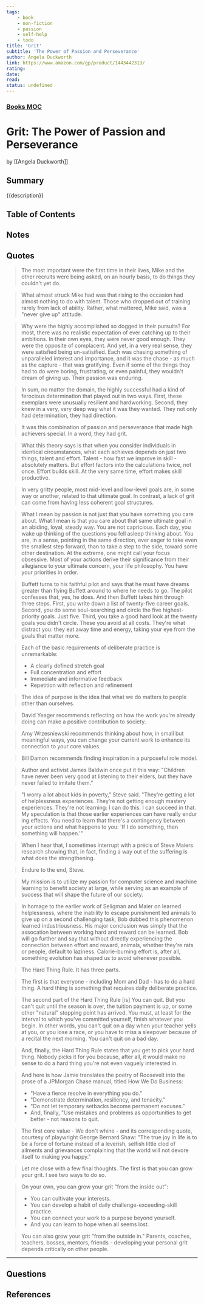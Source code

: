 ```yaml
---
tags:
    - book
    - non-fiction
    - passion
    - self-help
    - todo
title: 'Grit'
subtitle: 'The Power of Passion and Perseverance'
author: Angela Duckworth
link: https://www.amazon.com/gp/product/1443442313/
rating:
date:
read:
status: undefined
---
```


### [Books MOC](Books%20MOC.md)

# Grit: The Power of Passion and Perseverance

by [[Angela Duckworth]]

## Summary

<!-- No more than a couple paragraphs summarizing this BOOK -->

{{description}}

## Table of Contents

## <!--Link to table of contents (TOC) -->

## Notes

## <!-- The main content of my thoughts really -->

## Quotes

> The most important were the first time in their lives,
> Mike and the other recruits were being asked, on an hourly basis, to do things they couldn't yet do.

> What almost struck Mike had was that rising to the occasion had almost nothing to do with talent.
> Those who dropped out of training rarely from lack of ability.
> Rather, what mattered, Mike said, was a "never give up" attitude.

> Why were the highly accomplished so dogged in their pursuits?
> For most, there was no realistic expectation of ever catching up to their ambitions.
> In their own eyes, they were never good enough. They were the opposite of complacent.
> And yet, in a very real sense, they were satisfied being un-satisified.
> Each was chasing something of unparalleled interest and importance,
> and it was the chase - as much as the capture - that was gratifying.
> Even if some of the things they had to do were boring, frustrating, or even painful,
> they wouldn't dream of giving up.
> Their passion was enduring.

> In sum, no matter the domain, the highly successful had a kind of ferocious determination that played out in two ways.
> First, these exemplars were unusually resilient and hardworking.
> Second, they knew in a very, very deep way what it was they wanted.
> They not only had determination, they had direction.

> It was this combination of passion and perseverance that made high achievers special. In a word, they had grit.

> What this theory says is that when you consider individuals in identical circumstances,
> what each achieves depends on just two things, talent and effort.
> Talent - how fast we improve in skill - absolutely matters.
> But effort factors into the calculations twice, not once. Effort builds skill.
> At the very same time, effort makes skill productive.

> In very gritty people, most mid-level and low-level goals are,
> in some way or another, related to that ultimate goal.
> In contrast, a lack of grit can come from having less coherent goal structures.

> What I mean by passion is not just that you have something you care about.
> What I mean is that you care about that same ultimate goal in an abiding, loyal, steady way. You are not capricious.
> Each day, you wake up thinking of the questions you fell asleep thinking about.
> You are, in a sense, pointing in the same direction,
> ever eager to take even the smallest step forward, than to take a step to the side,
> toward some other destination.
> At the extreme, one might call your focus obsessive.
> Most of your actions derive their significance from their allegiance to your ultimate concern, your life philosophy.
> You have your priorities in order.

> Buffett turns to his faithful pilot and says that he must have dreams
> greater than flying Buffett around to where he needs to go. The pilot confesses that, yes, he does.
> And then Buffett takes him through three steps. First, you write down a list of twenty-five career goals.
> Second, you do some soul-searching and circle the five highest-priority goals. Just five.
> Third, you take a good hard look at the twenty goals you didn't circle. These you avoid at all costs.
> They're what distract you: they eat away time and energy, taking your eye from the goals that matter more.

> Each of the basic requirements of deliberate practice is unremarkable:
>
> -   A clearly defined stretch goal
> -   Full concentration and effort
> -   Immediate and informative feedback
> -   Repetition with reflection and refinement

> The idea of purpose is the idea that what we do matters to people other than ourselves.

> David Yeager recommends reflecting on how the work you're already doing can make a positive contribution to society.

> Amy Wrzesniewski recommends thinking about how, in small but meaningful ways,
> you can change your current work to enhance its connection to your core values.

> Bill Damon recommends finding inspiration in a purposeful role model.

> Author and activist James Baldwin once put it this way:
> "Children have never been very good at listening to their elders, but they have never failed to imitate them."

> "I worry a lot about kids in poverty," Steve said.
> "They're getting a lot of helplessness experiences. They're not getting enough mastery experiences.
> They're not learning: I can do this. I can succeed in that.
> My speculation is that those earlier experiences can have really endur ing effects.
> You need to learn that there's a contingency between your actions and what happens to you:
> 'If I do something, then something will happen.'"

> When I hear that, I sometimes interrupt with a précis of Steve Maiers research showing that,
> in fact, finding a way out of the suffering is what does the strengthening.

> Endure to the end, Steve.

> My mission is to utilize my passion for computer science and machine learning to benefit society at large,
> while serving as an example of success that will shape the future of our society.

> In homage to the earlier work of Seligman and Maier on learned helplessness,
> where the inability to escape punishment led animals to give up on a second challenging task,
> Bob dubbed this phenomenon learned industriousness.
> His major conclusion was simply that the assocation between working hard and reward can be learned.
> Bob will go further and say that without directly experiencing the connection between effort and reward,
> animals, whether they're rats or people, default to laziness.
> Calorie-burning effort is, after all, something evolution has shaped us to avoid whenever possible.

> The Hard Thing Rule. It has three parts.

> The first is that everyone - including Mom and Dad - has to do a hard thing.
> A hard thing is something that requires daily deliberate practice.

> The second part of the Hard Thing Rule \[is\] You can quit.
> But you can't quit until the season is over, the tuition payment is up,
> or some other "natural" stopping point has arrived.
> You must, at least for the interval to which you've committed yourself, finish whatever you begin.
> In other words, you can't quit on a day when your teacher yells at you, or you lose a race,
> or you have to miss a sleepover because of a recital the next morning.
> You can't quit on a bad day.

> And, finally, the Hard Thing Rule states that you get to pick your hard thing.
> Nobody picks it for you because, after all,
> it would make no sense to do a hard thing you're not even vaguely interested in.

> And here is how Jamie translates the poetry of Roosevelt into the prose of a JPMorgan Chase manual,
> titled How We Do Business:
>
> -   "Have a fierce resolve in everything you do."
> -   "Demonstrate determination, resiliency, and tenacity."
> -   "Do not let temporary setbacks become permanent excuses."
> -   And, finally, "Use mistakes and problems as opportunities to get better - not reasons to quit.

> The first core value - We don't whine - and its corresponding quote,
> courtesy of playwright George Bernard Shaw:
> "The true joy in life is to be a force of fortune
> instead of a leverish, selfish little clod of ailments and grievances
> complaining that the world will not devore itself to making you happy."

> Let me close with a few final thoughts.
> The first is that you can grow your grit. I see two ways to do so.

> On your own, you can grow your grit "from the inside out":
>
> -   You can cultivate your interests.
> -   You can develop a habit of daily challenge-exceeding-skill practice.
> -   You can connect your work to a purpose beyond yourself.
> -   And you can learn to hope when all seems lost.

> You can also grow your grit "from the outside in."
> Parents, coaches, teachers, bosses, mentors, friends -
> developing your personal grit depends critically on other people.

---

## Questions

## <!-- What remains for you to consider? -->

## References

<!-- Links to pages not referenced in the content -->
